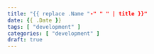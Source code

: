 ```yaml
---
title: "{{ replace .Name "-" " " | title }}"
date: {{ .Date }}
tags: [ "development" ]
categories: [ "development" ]
draft: true
---
```


